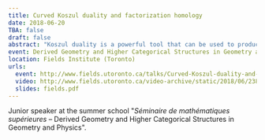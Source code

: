 ```yaml
---
title: Curved Koszul duality and factorization homology
date: 2018-06-20
TBA: false
draft: false
abstract: "Koszul duality is a powerful tool that can be used to produce resolutions of algebras in many contexts. In this talk, I explain how to use curved Koszul duality for algebras over unital operads to compute the factorization homology of a closed manifold with values in the algebra of polynomial functions on a standard shifted symplectic space."
event: Derived Geometry and Higher Categorical Structures in Geometry and Physics (junior speaker)
location: Fields Institute (Toronto)
urls:
  event: http://www.fields.utoronto.ca/talks/Curved-Koszul-duality-and-factorization-homology
  video: http://www.fields.utoronto.ca/video-archive/static/2018/06/2388-18977/mergedvideo.ogv
  slides: fields.pdf
---
```


Junior speaker at the summer school "*Séminaire de mathématiques supérieures* – Derived Geometry and Higher Categorical Structures in Geometry and Physics".
